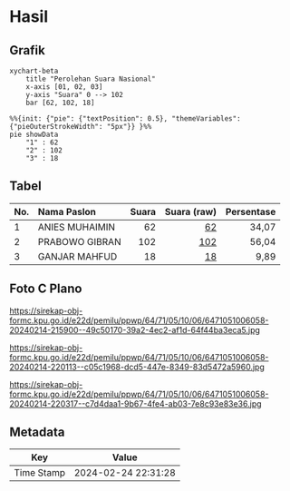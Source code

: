 # Hasil

## Grafik

```mermaid
xychart-beta
    title "Perolehan Suara Nasional"
    x-axis [01, 02, 03]
    y-axis "Suara" 0 --> 102
    bar [62, 102, 18]
```

```mermaid
%%{init: {"pie": {"textPosition": 0.5}, "themeVariables": {"pieOuterStrokeWidth": "5px"}} }%%
pie showData
    "1" : 62
    "2" : 102
    "3" : 18
```

## Tabel

| No. | Nama Paslon    | Suara | Suara (raw) | Persentase |
|:--- |:-------------- | -----:| -----------:| ----------:|
| 1   | ANIES MUHAIMIN | 62    | [62][p-1]   | 34,07      |
| 2   | PRABOWO GIBRAN | 102   | [102][p-2]  | 56,04      |
| 3   | GANJAR MAHFUD  | 18    | [18][p-3]   | 9,89       |


[p-1]: https://github.com/gigit-pemilu/pemilu-2024/blob/main/pilpres/hitung-suara/sub/64-kalimantan-timur/sub/71-kota-balikpapan/sub/05-balikpapan-selatan/sub/1006-gunungbahagia/sub/058-tps/sub/paslon-1.txt
[p-2]: https://github.com/gigit-pemilu/pemilu-2024/blob/main/pilpres/hitung-suara/sub/64-kalimantan-timur/sub/71-kota-balikpapan/sub/05-balikpapan-selatan/sub/1006-gunungbahagia/sub/058-tps/sub/paslon-2.txt
[p-3]: https://github.com/gigit-pemilu/pemilu-2024/blob/main/pilpres/hitung-suara/sub/64-kalimantan-timur/sub/71-kota-balikpapan/sub/05-balikpapan-selatan/sub/1006-gunungbahagia/sub/058-tps/sub/paslon-3.txt

## Foto C Plano

https://sirekap-obj-formc.kpu.go.id/e22d/pemilu/ppwp/64/71/05/10/06/6471051006058-20240214-215900--49c50170-39a2-4ec2-af1d-64f44ba3eca5.jpg

https://sirekap-obj-formc.kpu.go.id/e22d/pemilu/ppwp/64/71/05/10/06/6471051006058-20240214-220113--c05c1968-dcd5-447e-8349-83d5472a5960.jpg

https://sirekap-obj-formc.kpu.go.id/e22d/pemilu/ppwp/64/71/05/10/06/6471051006058-20240214-220317--c7d4daa1-9b67-4fe4-ab03-7e8c93e83e36.jpg


## Metadata

| Key        | Value               |
| ---------- | ------------------- |
| Time Stamp | 2024-02-24 22:31:28 |



